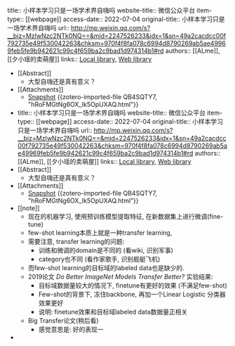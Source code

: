 title:: 小样本学习只是一场学术界自嗨吗
website-title:: 微信公众平台
item-type:: [[webpage]]
access-date:: 2022-07-04
original-title:: 小样本学习只是一场学术界自嗨吗
url:: http://mp.weixin.qq.com/s?__biz=MzIwNzc2NTk0NQ==&mid=2247526233&idx=1&sn=49a2cacdcc00f792735e49f530042263&chksm=970f4f8fa078c6994d8790269ab5ae49969feb5fe9b942621c99c4f659ba2c9bad1d974314b1#rd
authors:: [[ALme]], [[夕小瑶的卖萌屋]]
links:: [Local library](zotero://select/library/items/RSI5KH3V), [Web library](https://www.zotero.org/users/9034808/items/RSI5KH3V)

- [[Abstract]]
	- 大型自嗨还是真有意义？
- [[Attachments]]
	- [Snapshot](https://mp.weixin.qq.com/s/hRoFMGtNg6OX_Ik5OpUXAQ) {{zotero-imported-file QB4SQTY7, "hRoFMGtNg6OX_Ik5OpUXAQ.html"}}
- title:: 小样本学习只是一场学术界自嗨吗
  website-title:: 微信公众平台
  item-type:: [[webpage]]
  access-date:: 2022-07-04
  original-title:: 小样本学习只是一场学术界自嗨吗
  url:: http://mp.weixin.qq.com/s?__biz=MzIwNzc2NTk0NQ==&mid=2247526233&idx=1&sn=49a2cacdcc00f792735e49f530042263&chksm=970f4f8fa078c6994d8790269ab5ae49969feb5fe9b942621c99c4f659ba2c9bad1d974314b1#rd
  authors:: [[ALme]], [[夕小瑶的卖萌屋]]
  links:: [Local library](zotero://select/library/items/RSI5KH3V), [Web library](https://www.zotero.org/users/9034808/items/RSI5KH3V)
- [[Abstract]]
	- 大型自嗨还是真有意义？
- [[Attachments]]
	- [Snapshot](https://mp.weixin.qq.com/s/hRoFMGtNg6OX_Ik5OpUXAQ) {{zotero-imported-file QB4SQTY7, "hRoFMGtNg6OX_Ik5OpUXAQ.html"}}
- [[note]]
	- 现在的机器学习, 使用预训练模型提取特征, 在新数据集上进行微调(fine-tune)
	- few-shot learning本质上就是一种transfer learning,
	- 需要注意, transfer learning的问题:
		- 训练和微调的domain是不同的 (看wiki, 识别军事)
		- category也不同 (看作家歌手, 识别舰艇飞机)
	- 而few-shot learning的目标域的labeled data也是缺少的.
	- 2019论文 *Do Better ImageNet Models Transfer Better?* 实验结果:
		- 目标域数据量较大的情况下, finetune有更好的效果 (不满足few-shot)
		- Few-shot的背景下, 冻住backbone, 再加一个Linear Logistic 分类器效果更好
		- 说明: finetune效果和目标域labeled data数据量正相关
	- Big Transfer论文(稍后看)
		- 感觉意思是: 好的表现一
-